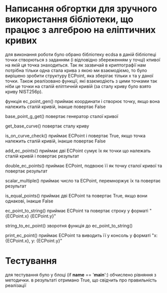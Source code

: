 # Написання обгортки для зручного використання бібліотеки, що працює з алгеброю на еліптичних кривих

для виконання роботи було обрано бібліотеку ecdsa
в даній бібліотеці точки створються з заданням (і відповідно збереженням у точці) кпивої на якій ця точка знаходиться. Так як зазвичай в криптографії нам потрібна тільки одна стала крива з якою ми взаємодіємо, то було вирішено зробити структуру ECPoint, яка зберігає тільки x та y даної точки. Також реалізовано функції, які взаємодіють з цими точками так ніби це точки на сталій еліптичній кривій (за сталу криву було взято криву NIST256p).

функція ec_point_gen() приймає координати і створює точку, якщо вона належить сталій кривій, інакше повертає False

base_point_g_get() повертає генератор сталої кривої

get_base_curve() повертає сталу криву

is_on_curve_check() приймає ECPoint і повертає True, якщо точка належить сталій кривій, інакше повертає False

add_ec_points() приймає дві ECPoint сумує їх як точки що належать сталій кривій і повертає результат

double_ec_points() приймає ECPoint, подвоює її як точку сталої кривої та повертає результат

scalar_multiple() приймає число та ECPoint, перемноржує їх та повертає результат

is_equal_points() приймає дві ECPoint та повертає True, якщо вони однакові, інакше False

ec_point_to_string() приймає ECPoint та повертає строку у форматі "{ECPoint.x} {ECPoint.y}"

string_to_ec_point() зворотня функція до ec_point_to_string()

print_ec_point() приймає ECPoint та виводить її у консоль у форматі "x: {ECPoint.x}, y: {ECPoint.y}" 

# Тестування
для тестування було у блоці (if __name__ == '__main__':) обчислено рівняння з методички. в результаті отримано True, що свідчить про правильність реалізації 
